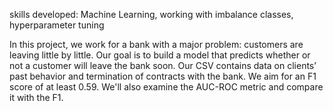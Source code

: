 skills developed: Machine Learning, working with imbalance classes, hyperparameter tuning

In this project, we work for a bank with a major problem: customers are leaving little by little. Our goal is to build a model that predicts whether or not a customer will leave the bank soon. 
Our CSV contains data on clients’ past behavior and termination of contracts with the bank. We aim for an F1 score of at least 0.59. We'll also examine the AUC-ROC metric and compare it with the F1.
